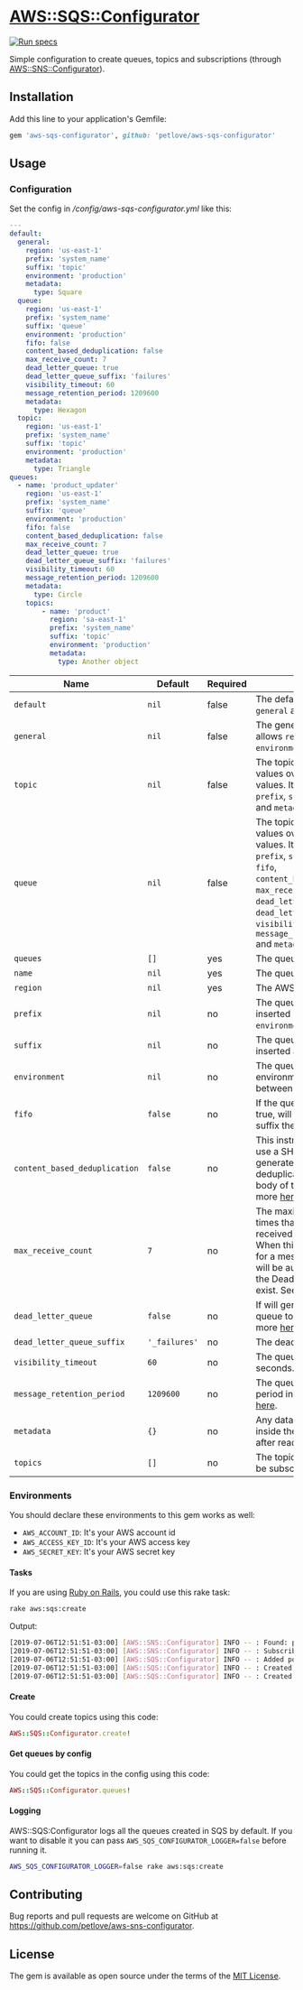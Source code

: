 # [AWS::SQS::Configurator](https://github.com/petlove/aws-sqs-configurator)

[![Run specs](https://github.com/petlove/aws-sqs-configurator/actions/workflows/specs.yml/badge.svg)](https://github.com/petlove/aws-sqs-configurator/actions/workflows/specs.yml)

Simple configuration to create queues, topics and subscriptions (through [AWS::SNS::Configurator](https://github.com/petlove/aws-sns-configurator)).

## Installation

Add this line to your application's Gemfile:

```ruby
gem 'aws-sqs-configurator', github: 'petlove/aws-sqs-configurator'
```

## Usage

### Configuration
Set the config in _/config/aws-sqs-configurator.yml_ like this:
```yml
---
default:
  general:
    region: 'us-east-1'
    prefix: 'system_name'
    suffix: 'topic'
    environment: 'production'
    metadata:
      type: Square
  queue:
    region: 'us-east-1'
    prefix: 'system_name'
    suffix: 'queue'
    environment: 'production'
    fifo: false
    content_based_deduplication: false
    max_receive_count: 7
    dead_letter_queue: true
    dead_letter_queue_suffix: 'failures'
    visibility_timeout: 60
    message_retention_period: 1209600
    metadata:
      type: Hexagon
  topic:
    region: 'us-east-1'
    prefix: 'system_name'
    suffix: 'topic'
    environment: 'production'
    metadata:
      type: Triangle
queues:
  - name: 'product_updater'
    region: 'us-east-1'
    prefix: 'system_name'
    suffix: 'queue'
    environment: 'production'
    fifo: false
    content_based_deduplication: false
    max_receive_count: 7
    dead_letter_queue: true
    dead_letter_queue_suffix: 'failures'
    visibility_timeout: 60
    message_retention_period: 1209600
    metadata:
      type: Circle
    topics:
        - name: 'product'
          region: 'sa-east-1'
          prefix: 'system_name'
          suffix: 'topic'
          environment: 'production'
          metadata:
            type: Another object
```
| Name | Default | Required | What's it |
|------|---------|----------|-----------|
| `default` | `nil` | false | The default values. It allows `general` and `topic`. |
| `general` | `nil` | false | The general default values. It allows `region`, `prefix`, `suffix`, `environment` and `metadata`. |
| `topic` | `nil` | false | The topic default values. The values overwrite `general` values. It allows `region`, `prefix`, `suffix`, `environment` and `metadata`. |
| `queue` | `nil` | false | The topic default values. The values overwrite `general` values. It allows `region`, `prefix`, `suffix`, `environment`, `fifo`, `content_based_deduplication`, `max_receive_count`, `dead_letter_queue`, `dead_letter_queue_suffix`, `visibility_timeout`, `message_retention_period` and `metadata`. |
| `queues` | `[]` | yes | The queues list. |
| `name` | `nil` | yes | The queue/topic name. |
| `region` | `nil` | yes | The AWS region. |
| `prefix` | `nil` | no | The queue name prefix. It's inserted before the `environment`.|
| `suffix` | `nil` | no | The queue name suffix. It's inserted after the `name`. |
| `environment` | `nil` | no | The queue/topic environment. It's inserted between `prefix` and `name`. |
| `fifo` | `false` | no | If the queue is a fifo queue. If true, will be added after the suffix the value `'.fifo'`. |
| `content_based_deduplication` | `false` | no | This instructs Amazon SQS to use a SHA-256 hash to generate the message deduplication ID using the body of the message. See more [here](https://docs.aws.amazon.com/AWSSimpleQueueService/latest/SQSDeveloperGuide/FIFO-queues.html#FIFO-queues-exactly-once-processing) |
| `max_receive_count` | `7` | no | The maximum number of times that a message can be received by consumers. When this value is exceeded for a message the message will be automatically sent to the Dead Letter Queue if that exist. See more [here](https://aws.amazon.com/blogs/aws/amazon-sqs-new-dead-letter-queue/).|
| `dead_letter_queue` | `false` | no | If will generate a dead letter queue to hold failures. See more [here](https://aws.amazon.com/blogs/aws/amazon-sqs-new-dead-letter-queue/).|
| `dead_letter_queue_suffix` | `'_failures'` | no | The dead letter queue suffix. |
| `visibility_timeout` | `60` | no | The queue visibility timeout in seconds. See more [here](https://docs.aws.amazon.com/AWSSimpleQueueService/latest/SQSDeveloperGuide/sqs-visibility-timeout.html).|
| `message_retention_period` | `1209600` | no | The queue message retention period in seconds. See more [here](https://docs.aws.amazon.com/AWSSimpleQueueService/latest/SQSDeveloperGuide/sqs-basic-architecture.html).|
| `metadata` | `{}` | no | Any data that you want put inside the queue to identify it after read the config. |
| `topics` | `[]` | no | The topics that the queue will be subscribed. |

### Environments

You should declare these environments to this gem works as well:
* `AWS_ACCOUNT_ID`: It's your AWS account id
* `AWS_ACCESS_KEY_ID`: It's your AWS access key
* `AWS_SECRET_KEY`: It's your AWS secret key

#### Tasks

If you are using [Ruby on Rails](https://github.com/rails/rails), you could use this rake task:
```bash
rake aws:sqs:create
```

Output:
```bash
[2019-07-06T12:51:51-03:00] [AWS::SNS::Configurator] INFO -- : Found: product - sa-east-1
[2019-07-06T12:51:51-03:00] [AWS::SNS::Configurator] INFO -- : Subscribed: arn:aws:sqs:sa-east-1:381158256258:system_name_production_product_updater_9_queue -> product - sa-east-1
[2019-07-06T12:51:51-03:00] [AWS::SQS::Configurator] INFO -- : Added policy: ["subscription_in_product"]
[2019-07-06T12:51:51-03:00] [AWS::SQS::Configurator] INFO -- : Created: system_name_production_product_updater_9_queue - sa-east-1
[2019-07-06T12:51:51-03:00] [AWS::SQS::Configurator] INFO -- : Created: system_name_production_product_adjuster_9_alert - us-east-1
```

#### Create

You could create topics using this code:

```ruby
AWS::SQS::Configurator.create!
```

#### Get queues by config

You could get the topics in the config using this code:
```ruby
AWS::SQS::Configurator.queues!
```

#### Logging

AWS::SQS:Configurator logs all the queues created in SQS by default. If you want to disable it you can pass `AWS_SQS_CONFIGURATOR_LOGGER=false` before running it.
```bash
AWS_SQS_CONFIGURATOR_LOGGER=false rake aws:sqs:create
```

## Contributing

Bug reports and pull requests are welcome on GitHub at https://github.com/petlove/aws-sns-configurator.

## License

The gem is available as open source under the terms of the [MIT License](https://opensource.org/licenses/MIT).
